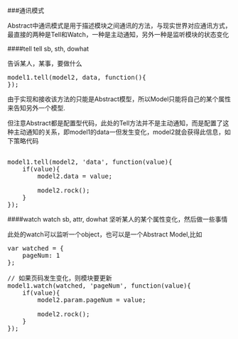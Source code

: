 ###通讯模式

Abstract中通讯模式是用于描述模块之间通讯的方法，与现实世界对应通讯方式，最直接的两种是Tell和Watch，一种是主动通知，另外一种是监听模块的状态变化

####tell
tell sb, sth, dowhat  

告诉某人，某事，要做什么

<pre class="brush:js">
model1.tell(model2, data, function(){
});
</pre>

由于实现和接收该方法的只能是Abstract模型，所以Model只能将自己的某个属性来告知另外一个模型.

但注意Abstract都是配置型代码，此处的Tell方法并不是主动通知，而是配置了这种主动通知的关系，即model1的data一但发生变化，model2就会获得此信息，如下策略代码
<pre class="brush:js">

model1.tell(model2, 'data', function(value){
    if(value){
        model2.data = value;

        model2.rock();
    }
});
</pre>

####watch
watch sb, attr, dowhat
坚听某人的某个属性变化，然后做一些事情


此处的watch可以监听一个object，也可以是一个Abstract Model,比如
<pre class="brush:js">
var watched = {
    pageNum: 1
};

// 如果页码发生变化，则模块要更新
model1.watch(watched, 'pageNum', function(value){
    if(value){
        model2.param.pageNum = value;

        model2.rock();
    }
});
</pre>
